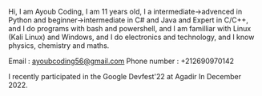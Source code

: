 Hi, I am Ayoub Coding, I am 11 years old, I a intermediate->advenced in Python and beginner->intermediate in C# and Java and Expert in C/C++, and I do programs with bash and powershell, and I am familliar with Linux (Kali Linux) and Windows, and I do electronics and technology, and I know physics, chemistry and maths.

Email : ayoubcoding56@gmail.com
Phone number : +212690970142

I recently participated in the Google Devfest'22 at Agadir In December 2022.
